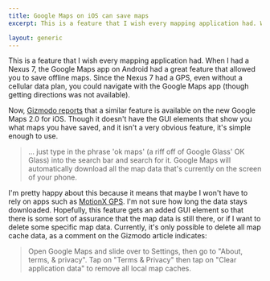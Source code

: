 ```yaml
---
title: Google Maps on iOS can save maps
excerpt: This is a feature that I wish every mapping application had. When I had a Nexus 7, the Google Maps app on Android had a great feature that allowed you to save offline maps. Since the Nexus 7 had a GPS, even without a cellular data plan, you could navigate with the Google Maps app (though getting directions was not available).Now, [Gizmodo reports](http://gizmodo.com/how-to-save-offline-maps-in-the-new-google-maps-for-ios-819672562) that a similar feature is available on the new Google Maps 2.0 for iOS. Though it doesn't have the GUI elements that show you what maps you have saved, and it isn't a very obvious feature, it's simple enough to use.

layout: generic
---
```


This is a feature that I wish every mapping application had. When I had a Nexus 7, the Google Maps app on Android had a great feature that allowed you to save offline maps. Since the Nexus 7 had a GPS, even without a cellular data plan, you could navigate with the Google Maps app (though getting directions was not available).

Now, [Gizmodo reports](http://gizmodo.com/how-to-save-offline-maps-in-the-new-google-maps-for-ios-819672562)  that a similar feature is available on the new Google Maps 2.0 for iOS. Though it doesn't have the GUI elements that show you what maps you have saved, and it isn't a very obvious feature, it's simple enough to use.</p>

> ... just type in the phrase 'ok maps' (a riff off of Google Glass' OK Glass) into the search bar and search for it. Google Maps will automatically download all the map data that's currently on the screen of your phone.

I'm pretty happy about this because it means that maybe I won't have to rely on apps such as [MotionX GPS](https://itunes.apple.com/us/app/motionx-gps/id299949744?mt=8). I'm not sure how long the data stays downloaded. Hopefully, this feature gets an added GUI element so that there is some sort of assurance that the map data is still there, or if I want to delete some specific map data. Currently, it's only possible to delete all map cache data, as a comment on the Gizmodo article indicates:

> Open Google Maps and slide over to Settings, then go to "About, terms, & privacy". Tap on "Terms & Privacy" then tap on "Clear application data" to remove all local map caches.

